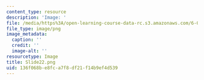 ```yaml
---
content_type: resource
description: 'Image: '
file: /media/https%3A/open-learning-course-data-rc.s3.amazonaws.com/6-004-computation-structures-spring-2017/136f068be8fca7f8df21f14b9ef4d539_Slide22.png
file_type: image/png
image_metadata:
  caption: ''
  credit: ''
  image-alt: ''
resourcetype: Image
title: Slide22.png
uid: 136f068b-e8fc-a7f8-df21-f14b9ef4d539
---
```

